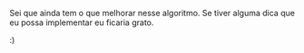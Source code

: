 Sei que ainda tem o que melhorar nesse algoritmo.
Se tiver alguma dica que eu possa implementar eu ficaria grato.

:)
